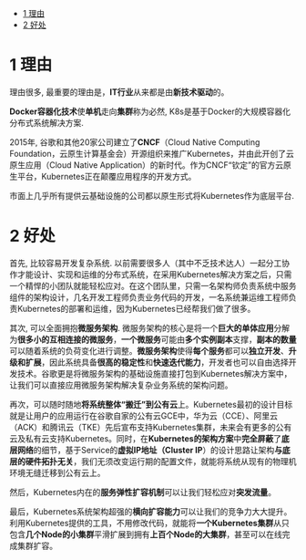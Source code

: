 
<!-- @import "[TOC]" {cmd="toc" depthFrom=1 depthTo=6 orderedList=false} -->

<!-- code_chunk_output -->

- [1 理由](#1-理由)
- [2 好处](#2-好处)

<!-- /code_chunk_output -->

# 1 理由

理由很多, 最重要的理由是，**IT行业**从来都是由**新技术驱动**的。

**Docker容器化技术**使**单机**走向**集群**称为必然, K8s是基于Docker的大规模容器化分布式系统解决方案.

2015年, 谷歌和其他20家公司建立了**CNCF**（Cloud Native Computing Foundation，云原生计算基金会）开源组织来推广Kubernetes，并由此开创了云原生应用（Cloud Native Application）的新时代。作为CNCF“钦定”的官方云原生平台，Kubernetes正在颠覆应用程序的开发方式。

市面上几乎所有提供云基础设施的公司都以原生形式将Kubernetes作为底层平台.

# 2 好处

首先, 比较容易开发复杂系统. 以前需要很多人（其中不乏技术达人）一起分工协作才能设计、实现和运维的分布式系统，在采用Kubernetes解决方案之后，只需一个精悍的小团队就能轻松应对。在这个团队里，只需一名架构师负责系统中服务组件的架构设计，几名开发工程师负责业务代码的开发，一名系统兼运维工程师负责Kubernetes的部署和运维，因为Kubernetes已经帮我们做了很多。

其次, 可以全面拥抱**微服务架构**. 微服务架构的核心是将一个**巨大的单体应用**分解为**很多小的互相连接的微服务**，**一个微服务**可能由**多个实例副本**支撑，**副本的数量**可以随着系统的负荷变化进行调整。**微服务架构**使得**每个服务**都可以**独立开发**、**升级和扩展**，因此系统具备**很高的稳定性**和**快速迭代能力**，开发者也可以自由选择开发技术。谷歌更是将微服务架构的基础设施直接打包到Kubernetes解决方案中，让我们可以直接应用微服务架构解决复杂业务系统的架构问题。

再次，可以随时随地**将系统整体“搬迁”到公有云**上。Kubernetes最初的设计目标就是让用户的应用运行在谷歌自家的公有云GCE中，华为云（CCE）、阿里云（ACK）和腾讯云（TKE）先后宣布支持Kubernetes集群，未来会有更多的公有云及私有云支持Kubernetes。同时，在**Kubernetes的架构方案**中**完全屏蔽**了**底层网络**的细节，基于Service的**虚拟IP地址（Cluster IP**）的设计思路让架构**与底层的硬件拓扑无关**，我们无须改变运行期的配置文件，就能将系统从现有的物理机环境无缝迁移到公有云上。

然后，Kubernetes内在的**服务弹性扩容机制**可以让我们轻松应对**突发流量**。

最后，Kubernetes系统架构超强的**横向扩容能力**可以让我们的竞争力大大提升。利用Kubernetes提供的工具，不用修改代码，就能将**一个Kubernetes集群**从只包含**几个Node的小集群**平滑扩展到拥有**上百个Node的大集群**，甚至可以在线完成集群扩容。